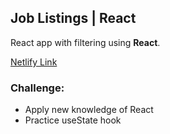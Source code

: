 ## Job Listings | React

React app with filtering using **React**.

[Netlify Link](https://job-listings-vs.netlify.app)

### Challenge:

- Apply new knowledge of React
- Practice useState hook
